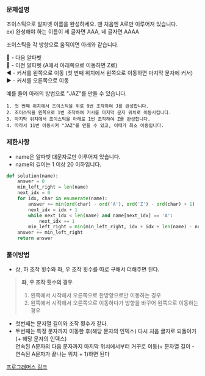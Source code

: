 ### 문제설명
조이스틱으로 알파벳 이름을 완성하세요. 맨 처음엔 A로만 이루어져 있습니다.  
ex) 완성해야 하는 이름이 세 글자면 AAA, 네 글자면 AAAA  

조이스틱을 각 방향으로 움직이면 아래와 같습니다.  

:arrow_up_small: - 다음 알파벳  
:arrow_down_small: - 이전 알파벳 (A에서 아래쪽으로 이동하면 Z로)  
:arrow_backward: - 커서를 왼쪽으로 이동 (첫 번째 위치에서 왼쪽으로 이동하면 마지막 문자에 커서)  
:arrow_forward: - 커서를 오른쪽으로 이동  

예를 들어 아래의 방법으로 "JAZ"를 만들 수 있습니다.  
```
1. 첫 번째 위치에서 조이스틱을 위로 9번 조작하여 J를 완성합니다.
2. 조이스틱을 왼쪽으로 1번 조작하여 커서를 마지막 문자 위치로 이동시킵니다.
3. 마지막 위치에서 조이스틱을 아래로 1번 조작하여 Z를 완성합니다.
4. 따라서 11번 이동시켜 "JAZ"를 만들 수 있고, 이때가 최소 이동입니다.
```

### 제한사항
* name은 알파벳 대문자로만 이루어져 있습니다.
* name의 길이는 1 이상 20 이하입니다.

```python
def solution(name):
    answer = 0
    min_left_right = len(name) 
    next_idx = 0
    for idx, char in enumerate(name):
        answer += min(ord(char) - ord('A'), ord('Z') - ord(char) + 1)
        next_idx = idx + 1
        while next_idx < len(name) and name[next_idx] == 'A':
            next_idx += 1 
        min_left_right = min(min_left_right, idx + idx + len(name) - next_idx)
    answer += min_left_right
    return answer
```

### 풀이방법
* 상, 하 조작 횟수와 좌, 우 조작 횟수를 따로 구해서 더해주면 된다. 
> **좌, 우 조작 횟수의 경우**   
> 1) 왼쪽에서 시작해서 오른쪽으로 한방향으로만 이동하는 경우  
> 2) 왼쪽에서 시작해서 오른쪽으로 이동하다가 방향을 바꾸어 왼쪽으로 이동하는 경우   
* 첫번째는 문자열 길이와 조작 횟수가 같다.  
* 두번째는 특정 문자까지 이동한 후(해당 문자의 인덱스) 다시 처음 글자로 되돌아가(+ 해당 문자의 인덱스)   
   연속된 A문자의 다음 문자까지 마지막 위치에서부터 거꾸로 이동(+ 문자열 길이 - 연속된 A문자가 끝나는 위치 + 1)하면 된다

[프로그래머스 링크](https://programmers.co.kr/learn/courses/30/lessons/42860?language=python3)
